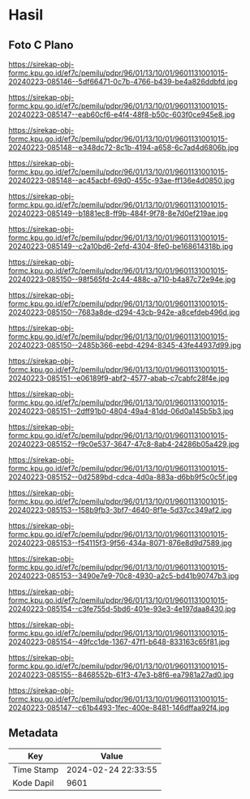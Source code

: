 # Hasil

## Foto C Plano

https://sirekap-obj-formc.kpu.go.id/ef7c/pemilu/pdpr/96/01/13/10/01/9601131001015-20240223-085146--5df66471-0c7b-4766-b439-be4a826ddbfd.jpg

https://sirekap-obj-formc.kpu.go.id/ef7c/pemilu/pdpr/96/01/13/10/01/9601131001015-20240223-085147--eab60cf6-e4f4-48f8-b50c-603f0ce945e8.jpg

https://sirekap-obj-formc.kpu.go.id/ef7c/pemilu/pdpr/96/01/13/10/01/9601131001015-20240223-085148--e348dc72-8c1b-4194-a658-6c7ad4d6806b.jpg

https://sirekap-obj-formc.kpu.go.id/ef7c/pemilu/pdpr/96/01/13/10/01/9601131001015-20240223-085148--ac45acbf-69d0-455c-93ae-ff136e4d0850.jpg

https://sirekap-obj-formc.kpu.go.id/ef7c/pemilu/pdpr/96/01/13/10/01/9601131001015-20240223-085149--b1881ec8-ff9b-484f-9f78-8e7d0ef219ae.jpg

https://sirekap-obj-formc.kpu.go.id/ef7c/pemilu/pdpr/96/01/13/10/01/9601131001015-20240223-085149--c2a10bd6-2efd-4304-8fe0-be168614318b.jpg

https://sirekap-obj-formc.kpu.go.id/ef7c/pemilu/pdpr/96/01/13/10/01/9601131001015-20240223-085150--98f565fd-2c44-488c-a710-b4a87c72e94e.jpg

https://sirekap-obj-formc.kpu.go.id/ef7c/pemilu/pdpr/96/01/13/10/01/9601131001015-20240223-085150--7683a8de-d294-43cb-942e-a8cefdeb496d.jpg

https://sirekap-obj-formc.kpu.go.id/ef7c/pemilu/pdpr/96/01/13/10/01/9601131001015-20240223-085150--2485b366-eebd-4294-8345-43fe44937d99.jpg

https://sirekap-obj-formc.kpu.go.id/ef7c/pemilu/pdpr/96/01/13/10/01/9601131001015-20240223-085151--e06189f9-abf2-4577-abab-c7cabfc28f4e.jpg

https://sirekap-obj-formc.kpu.go.id/ef7c/pemilu/pdpr/96/01/13/10/01/9601131001015-20240223-085151--2dff91b0-4804-49a4-81dd-06d0a145b5b3.jpg

https://sirekap-obj-formc.kpu.go.id/ef7c/pemilu/pdpr/96/01/13/10/01/9601131001015-20240223-085152--f9c0e537-3647-47c8-8ab4-24286b05a429.jpg

https://sirekap-obj-formc.kpu.go.id/ef7c/pemilu/pdpr/96/01/13/10/01/9601131001015-20240223-085152--0d2589bd-cdca-4d0a-883a-d6bb9f5c0c5f.jpg

https://sirekap-obj-formc.kpu.go.id/ef7c/pemilu/pdpr/96/01/13/10/01/9601131001015-20240223-085153--158b9fb3-3bf7-4640-8f1e-5d37cc349af2.jpg

https://sirekap-obj-formc.kpu.go.id/ef7c/pemilu/pdpr/96/01/13/10/01/9601131001015-20240223-085153--f54115f3-9f56-434a-8071-876e8d9d7589.jpg

https://sirekap-obj-formc.kpu.go.id/ef7c/pemilu/pdpr/96/01/13/10/01/9601131001015-20240223-085153--3490e7e9-70c8-4930-a2c5-bd41b90747b3.jpg

https://sirekap-obj-formc.kpu.go.id/ef7c/pemilu/pdpr/96/01/13/10/01/9601131001015-20240223-085154--c3fe755d-5bd6-401e-93e3-4e197daa8430.jpg

https://sirekap-obj-formc.kpu.go.id/ef7c/pemilu/pdpr/96/01/13/10/01/9601131001015-20240223-085154--49fcc1de-1367-47f1-b648-833163c65f81.jpg

https://sirekap-obj-formc.kpu.go.id/ef7c/pemilu/pdpr/96/01/13/10/01/9601131001015-20240223-085155--8468552b-61f3-47e3-b8f6-ea7981a27ad0.jpg

https://sirekap-obj-formc.kpu.go.id/ef7c/pemilu/pdpr/96/01/13/10/01/9601131001015-20240223-085147--c61b4493-1fec-400e-8481-146dffaa92f4.jpg


## Metadata

| Key        | Value               |
| ---------- | ------------------- |
| Time Stamp | 2024-02-24 22:33:55 |
| Kode Dapil | 9601                |



